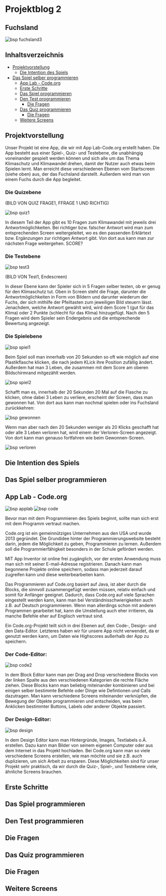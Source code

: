 # Projektblog 2

## Fuchsland


![bsp fuchsland3](Bilder.exe/fuchsland3.PNG)

## Inhaltsverzeichnis

* [Projektvorstellung](#projekt)
  * [Die Intention des Spiels](#Intention)
* [Das Spiel selber programmieren](#dssp)
  * [App Lab - Code.org](#al)
  * [Erste Schritte](#erste)
  * [Das Spiel programmieren](#Spiel)
  * [Den Test programmieren](#Test)
    * [Die Fragen](#Fragen1)
  * [Das Quiz programmieren](#Quiz)
    * [Die Fragen](#Fragen2)
  * [Weitere Screens](#weitere)


## Projektvorstellung <a name="projekt"></a>

Unser Projekt ist eine App, die wir mit App Lab-Code.org erstellt haben. Die App besteht aus einer Spiel-, Quiz- und Testebene, die unabhängig voneinander gespielt werden können und sich alle um das Thema Klimaschutz und Klimawandel drehen, damit der Nutzer auch etwas beim Spielen lernt. Man erreicht diese verschiedenen Ebenen vom Startscreen (siehe oben) aus, der das Fuchsland darstellt. Außerdem wird man von einem Fuchs durch die App begleitet.

### Die Quizebene

(BILD VON QUIZ FRAGE1, FFRAGE 1 UND RICHTIG)

![bsp quiz1](Bilder.exe/quiz1.png)

In diesem Teil der App gibt es 10 Fragen zum Klimawandel mit jeweils drei Antwortmöglichkeiten. Bei richtiger bzw. falscher Antwort wird man zum entsprechenden Screen weitergeleitet, wo es den passenden Erklärtext bzw. Ergänzungen zur richtigen Antwort gibt. Von dort aus kann man zur nächsten Frage weitergehen. SCORE?

### Die Testebene

![bsp test3](Bilder.exe/test3.PNG)

(BILD VON Test1, Endescreen)

In dieser Ebene kann der Spieler sich in 5 Fragen selber testen, ob er genug für den Klimaschutz tut. Oben in Screen steht die Frage, darunter die Antwortmöglichkeiten in Form von Bildern und darunter wiederum der Fuchs, der sich mithilfe der Pfeiltasten zum jeweiligen Bild steuern lässt.
Jenachdem, welche Antwort gewählt wird, wird dem Score 1 (gut für das Klima) oder 2 Punkte (schlecht für das Klima) hinzugefügt.
Nach den 5 Fragen wird dem Spieler sein Endergebnis und die entsprechende Bewertung angezeigt. 

### Die Spielebene

![bsp spiel1](Bilder.exe/spiel1.PNG)


Beim Spiel soll man innerhalb von 20 Sekunden so oft wie möglich auf eine Plastikflasche klicken, die nach jedem KLick ihre Position zufällig ändert. Außerdem hat man 3 Leben, die zusammen mit dem Score am oberen Bildschirmrand mitgezählt werden.

![bsp spiel2](Bilder.exe/spiel2.PNG)

Schafft man es, innerhalb der 20 Sekunden 20 Mal auf die Flasche zu klicken, ohne dabei 3 Leben zu verliere, erscheint der Screen, dass man gewonnen hat. Von dort aus kann man nochmal spielen oder ins Fuchsland zurückkehren:

![bsp gewonnen](Bilder.exe/gewonnen.PNG)

Wenn man aber nach den 20 Sekunden weniger als 20 Klicks geschafft hat oder alle 3 Leben verloren hat, wird einem der Verloren-Screen angezeigt. Von dort kann man genauso fortfahren wie beim Gewonnen-Screen.

![bsp verloren](Bilder.exe/verloren.PNG)

## Die Intention des Spiels <a name="Intention"></a>

## Das Spiel selber programmieren <a name="dssp"></a>

## App Lab - Code.org <a name="al"></a>

![bsp applab](Bilder.exe/applab.png)  ![bsp code](Bilder.exe/code.PNG)

Bevor man mit dem Programmieren des Spiels beginnt, sollte man sich erst mit dem Programm vertraut machen.

Code.org ist ein gemeinnütziges Unternehmen aus den USA und wurde 2013 gegründet. Die Grundidee hinter der Programmierungswebsite besteht darin, jedem die Möglichkeit zu geben, Programmieren zu lernen. Außerdem soll die Programmierfähigkeit besonders in der Schule gefördert werden. 

MIT App Inventor ist online frei zugänglich, vor der ersten Anwendung muss man sich mit seiner E-mail-Adresse registrieren. Danach kann man begonnene Projekte online speichern, sodass man jederzeit darauf zugreifen kann und diese weiterbearbeiten kann.

Das Programmieren auf Code.org basiert auf Java, ist aber durch die Blocks, die sinnvoll zusammengefügt werden müssen, relativ einfach und somit für Anfänger geeignet. Dadurch, dass Code.org auf viele Sprachen eingestellt werden kann, kann man bei Verständnisschwierigkeiten auch z.B. auf Deutsch programmieren. Wenn man allerdings schon mit anderen Programmen gearbeitet hat, kann die Umstellung auch eher irritieren, da manche Befehle eher auf Englisch vertraut sind.

Ein Code.org-Projekt teilt sich in drei Ebenen auf, den Code-, Design- und den Data-Editor. Letzteres haben wir für unsere App nicht verwendet, da er genutzt werden kann, um Daten wie Highscores außerhalb der App zu speichern.

### Der Code-Editor:

![bsp code2](Bilder.exe/code2.PNG)

In dem Block Editor kann man per Drag and Drop verschiedene Blocks von der linken Spalte aus den verschiedenen Kategorien die rechte Fläche ziehen. Diese Blocks kann man beliebig miteinander kombinieren und bei einigen selber bestimmte Befehle oder Dinge wie Defintionen und Calls dazutragen. Man kann verschiedene Screens miteinander verknüpfen, die Bewegung der Objekte programmieren und entscheiden, was beim Anklicken bestimmter Buttons, Labels oder anderer Objekte passiert.

### Der Design-Editor:

![bsp design](Bilder.exe/design.PNG)

In dem Design Editor kann man Hintergründe, Images, Textlabels o.Ä. erstellen. Dazu kann man Bilder von seinem eigenen Computer oder aus dem Internet in das Projekt hochladen. Bei Code.org kann man so viele verschiedene Screens erstellen, wie man möchte und sie z.B. auch duplizieren, um sich Arbeit zu ersparen. Diese Möglichkeiten sind für unser Projekt sehr praktisch, da wir durch die Quiz-, Spiel-, und Testebene viele, ähnliche Screens brauchen.





## Erste Schritte <a name="erste"></a>

## Das Spiel programmieren <a name="Spiel"></a>


## Den Test programmieren <a name="Test"></a>


## Die Fragen <a name="Fragen1"></a>

## Das Quiz programmieren <a name="Quiz"></a>



## Die Fragen <a name="Fragen2"></a>

## Weitere Screens <a name="weitere"></a>










